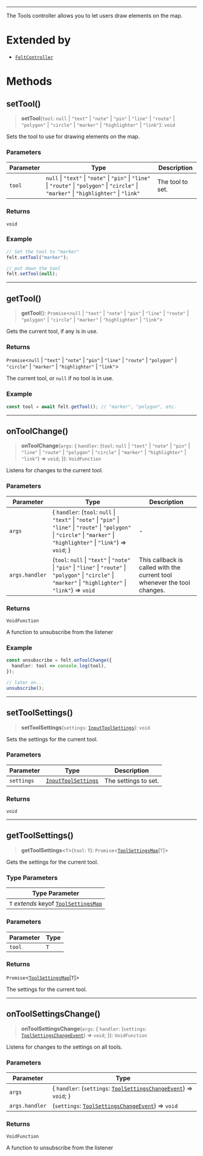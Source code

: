 ***

The Tools controller allows you to let users draw elements on the map.

# Extended by

* [`FeltController`](../Main/FeltController.md)

# Methods

## setTool()

> **setTool**(`tool`: `null` | `"text"` | `"note"` | `"pin"` | `"line"` | `"route"` | `"polygon"` | `"circle"` | `"marker"` | `"highlighter"` | `"link"`): `void`

Sets the tool to use for drawing elements on the map.

### Parameters

| Parameter | Type                                                                                                                                         | Description      |
| --------- | -------------------------------------------------------------------------------------------------------------------------------------------- | ---------------- |
| `tool`    | `null` \| `"text"` \| `"note"` \| `"pin"` \| `"line"` \| `"route"` \| `"polygon"` \| `"circle"` \| `"marker"` \| `"highlighter"` \| `"link"` | The tool to set. |

### Returns

`void`

### Example

```ts
// Set the tool to "marker"
felt.setTool("marker");

// put down the tool
felt.setTool(null);
```

***

## getTool()

> **getTool**(): `Promise`\<`null` | `"text"` | `"note"` | `"pin"` | `"line"` | `"route"` | `"polygon"` | `"circle"` | `"marker"` | `"highlighter"` | `"link"`>

Gets the current tool, if any is in use.

### Returns

`Promise`\<`null` | `"text"` | `"note"` | `"pin"` | `"line"` | `"route"` | `"polygon"` | `"circle"` | `"marker"` | `"highlighter"` | `"link"`>

The current tool, or `null` if no tool is in use.

### Example

```ts
const tool = await felt.getTool(); // "marker", "polygon", etc.
```

***

## onToolChange()

> **onToolChange**(`args`: \{ `handler`: (`tool`: `null` | `"text"` | `"note"` | `"pin"` | `"line"` | `"route"` | `"polygon"` | `"circle"` | `"marker"` | `"highlighter"` | `"link"`) => `void`; }): `VoidFunction`

Listens for changes to the current tool.

### Parameters

| Parameter      | Type                                                                                                                                                                              | Description                                                              |
| -------------- | --------------------------------------------------------------------------------------------------------------------------------------------------------------------------------- | ------------------------------------------------------------------------ |
| `args`         | \{ `handler`: (`tool`: `null` \| `"text"` \| `"note"` \| `"pin"` \| `"line"` \| `"route"` \| `"polygon"` \| `"circle"` \| `"marker"` \| `"highlighter"` \| `"link"`) => `void`; } | -                                                                        |
| `args.handler` | (`tool`: `null` \| `"text"` \| `"note"` \| `"pin"` \| `"line"` \| `"route"` \| `"polygon"` \| `"circle"` \| `"marker"` \| `"highlighter"` \| `"link"`) => `void`                  | This callback is called with the current tool whenever the tool changes. |

### Returns

`VoidFunction`

A function to unsubscribe from the listener

### Example

```ts
const unsubscribe = felt.onToolChange({
  handler: tool => console.log(tool),
});

// later on...
unsubscribe();
```

***

## setToolSettings()

> **setToolSettings**(`settings`: [`InputToolSettings`](InputToolSettings.md)): `void`

Sets the settings for the current tool.

### Parameters

| Parameter  | Type                                        | Description          |
| ---------- | ------------------------------------------- | -------------------- |
| `settings` | [`InputToolSettings`](InputToolSettings.md) | The settings to set. |

### Returns

`void`

***

## getToolSettings()

> **getToolSettings**\<`T`>(`tool`: `T`): `Promise`\<[`ToolSettingsMap`](ToolSettingsMap.md)\[`T`]>

Gets the settings for the current tool.

### Type Parameters

| Type Parameter                                              |
| ----------------------------------------------------------- |
| `T` *extends* keyof [`ToolSettingsMap`](ToolSettingsMap.md) |

### Parameters

| Parameter | Type |
| --------- | ---- |
| `tool`    | `T`  |

### Returns

`Promise`\<[`ToolSettingsMap`](ToolSettingsMap.md)\[`T`]>

The settings for the current tool.

***

## onToolSettingsChange()

> **onToolSettingsChange**(`args`: \{ `handler`: (`settings`: [`ToolSettingsChangeEvent`](ToolSettingsChangeEvent.md)) => `void`; }): `VoidFunction`

Listens for changes to the settings on all tools.

### Parameters

| Parameter      | Type                                                                                             |
| -------------- | ------------------------------------------------------------------------------------------------ |
| `args`         | \{ `handler`: (`settings`: [`ToolSettingsChangeEvent`](ToolSettingsChangeEvent.md)) => `void`; } |
| `args.handler` | (`settings`: [`ToolSettingsChangeEvent`](ToolSettingsChangeEvent.md)) => `void`                  |

### Returns

`VoidFunction`

A function to unsubscribe from the listener
